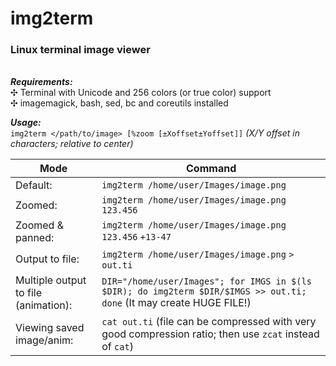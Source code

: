 # **img2term**
### **Linux terminal image viewer**
\
***Requirements:***  
✣ Terminal with Unicode and 256 colors (or true color) support\
✣ imagemagick, bash, sed, bc and coreutils installed

***Usage:*** \
`img2term </path/to/image> [%zoom [±Xoffset±Yoffset]]` *(X/Y offset in characters; relative to center)*

Mode | Command
---|---
Default: | `img2term /home/user/Images/image.png`
Zoomed: | `img2term /home/user/Images/image.png` `123.456`
Zoomed & panned: | `img2term /home/user/Images/image.png` `123.456` `+13-47`
Output to file: | `img2term /home/user/Images/image.png` `> out.ti`
Multiple output to file (animation): | `DIR="/home/user/Images"; for IMGS in $(ls $DIR); do img2term $DIR/$IMGS >> out.ti; done` (It may create HUGE FILE!)
Viewing saved image/anim: | `cat out.ti` (file can be compressed with very good compression ratio; then use `zcat` instead of `cat`)
